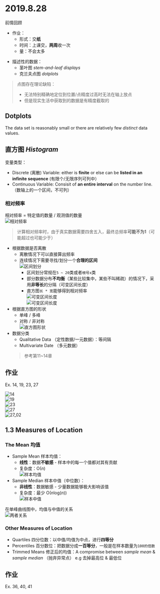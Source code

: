# 2019.8.28

前情回顾

- 作业：
    - 形式：交**纸**
    - 时间：上课交，**两周**收一次
    - 量：不会太多

[//]: # (老师说他自己大学的时候能够熬夜到5、6点，7、8点起来之后继续去上学)
[//]: # (老师：如果身体不行的话，推荐你考个研，然后去找个事业单位的工作（比如说公务员）；精力不够，学历来凑)

- 描述性的数据：
    - 茎叶图 *stem-and-leaf displays*
    - 克兰夫点图 *dotplots*

> 点图存在理论缺陷：  
>    - 无法特别精确地定位到位置/点精度过高时无法在轴上放点
>    - 但是现实生活中获取到的数据是有精度截取的

## Dotplots

The data set is reasonably small or there are relatively few *distinct* data values. 

## 直方图 *Histogram*

变量类型：  
- Discrete (离散) Variable: either is **finite** or else can be **listed in an infinite sequence** (有限个/无限序列可列中）
- Continuous Variable: Consisit of **an entire interval** on the number line. （数轴上的一个区间，不可列）

### 相对频率

相对频率 = 特定值的数量 / 观测值的数量  
![相对频率](../../images/概统/2019.8.28/相对频率.jpg)  
> 计算相对频率时，由于真实数据需要四舍五入，最终总频率**可能不为1**（可能超过也可能少于）  

- 根据数据是否离散
    - 离散情况下可以直接算出频率
    - 连续情况下需要寻找/划分一个**合理的区间**  
    ![区间划分](../../images/概统/2019.8.28/区间划分.jpg)
        - 区间划分常规在`5 ~ 20`类或者`根号x`类
        - 部分数据分布**不均衡**（某些比较集中，某些不叫稀疏）的情况下，采用**非等长**的分隔（可变区间长度）
        - 直方图`长 * 宽`能够得到相对频率  
        ![可变区间长度](../../images/概统/2019.8.28/非等长.jpg)  
        ![可变区间长度](../../images/概统/2019.8.28/非等长01.jpg)
- 根据直方图的形状  
    - 单峰 / 多峰  
    - 对称 / 非对称  
![直方图形状](../../images/概统/2019.8.28/形状.jpg)
- 数据分类
    - Qualitative Data （定性数据/一元数据）：等间隔
    - Multivariate Date （多元数据）
    > 参考第11~14章

## 作业

Ex. 14, 19, 23, 27

![14](../../images/概统/2019.8.28/作业0114.jpg)  
![19](../../images/概统/2019.8.28/作业0119.jpg)  
![23](../../images/概统/2019.8.28/作业0123.jpg)  
![27](../../images/概统/2019.8.28/作业0127_01.jpg)  
![27_02](../../images/概统/2019.8.28/作业0127_02.jpg)  

## 1.3 Measures of Location

### The Mean 均值

- Sample Mean 样本均值：  
    - **线性**：数据**不敏感** - 样本中的每一个值都对其有贡献  
    - 复杂度：O(*n*)  
![样本均值](../../images/概统/2019.8.28/sampleMean.jpg)
- Sample Median 样本中值（中位数）：  
    - **非线性**：数据敏感 - 少量数据能够极大影响该值  
    - 复杂度：最少 O(*n*log(*n*))   
![样本中值](../../images/概统/2019.8.28/sampleMedian.jpg)

在单峰曲线图中，均值与中值的关系  
![两者关系](../../images/概统/2019.8.28/均值与中值的关系.jpg)

### Other Measures of Location

- Quartiles 四分位数：以中值/均值为中点，进行**四等分**  
- Percentiles  百分数位：把数据分成**一百等分**，一般是在样本数量为`100的倍数`
- Trimmed Means 修正后的均值：A compromise between *sample mean* & *sample median* （抛弃异常点）
  e.g 去掉最高位 & 最低位

## 作业

Ex. 36, 40, 41

[//]: # (老师：我在中大读大一的时候，体育分别选了：篮球、足球、棒球；棒球选了一年，分数还很低。。。)
[//]: # (老师口癖：会在说完话之后加个“对”)